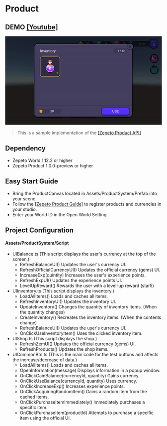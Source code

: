 # Product
## DEMO  [[Youtube]](https://www.youtube.com/watch?v=JIzXEaq_nv8&ab_channel=ZEPETO)
![Demo GIF](Assets/ProductSystem//UI/demo.gif)
> This is a sample implementation of the [[Zepeto Product API]](https://naverz-group.readme.io/studio-world/docs/zepeto_product_api)

## Dependency
- Zepeto World 1.12.2 or higher
- Zepeto Product 1.0.0-preview or higher

## Easy Start Guide
- Bring the ProductCanvas located in Assets/ProductSystem/Prefab into your scene.
- Follow the [[Zepeto Product Guide]](https://naverz-group.readme.io/studio-world/docs/zepeto_product) to register products and currencies in your studio.
- Enter your World ID in the Open World Setting.

## Project Configuration
#### Assets/ProductSystem/Script
- UIBalance.ts (This script displays the user's currency at the top of the screen.)
  - RefreshBalanceUI() Updates the user's currency UI.
  - RefreshOfficialCurrencyUI() Updates the official currency (gems) UI.
  - IncreaseExp(quintity) Increases the user's experience points.
  - RefreshExpUI() Updates the experience points UI.
  - LevelUpReward() Rewards the user with a level-up reward (star5)
- UIInventory.ts (This script displays the inventory.)
  - LoadAllItems() Loads and caches all items.
  - RefreshInventoryUI() Updates the inventory UI.
  - UpdateInventory() Changes the quantity of inventory items. (When the quantity changes)
  - CreateInventory() Recreates the inventory items. (When the contents change)
  - RefreshBalanceUI() Updates the user's currency UI.
  - OnClickUseInventoryItem() Uses the clicked inventory item.
- UIShop.ts (This script displays the shop.)
  - RefreshZemUI() Updates the official currency (gems) UI.
  - RefreshProducts() Updates the shop items.
- UICommonBtn.ts (This is the main code for the test buttons and affects the increase/decrease of data.)
  - LoadAllItems() Loads and caches all items.
  - OpenInformation(message) Displays information in a popup window.
  - OnClickGainBalance(currencyId, quantity) Gains currency.
  - OnClickUseBalance(currencyId, quantity) Uses currency.
  - OnClickIncreaseExp() Increases experience points.
  - OnClickAcquiringRandomItem() Gains a random item from the cached items.
  - OnClickPurchaseItemImmediately() Immediately purchases a specific item.
  - OnClickPurchaseItem(productId) Attempts to purchase a specific item using the official UI.

